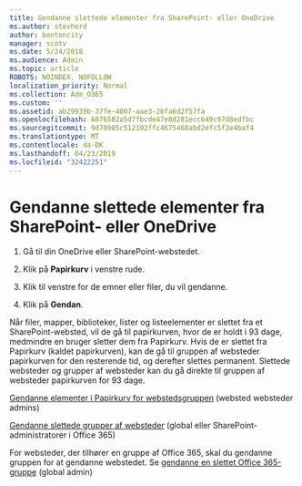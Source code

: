```yaml
---
title: Gendanne slettede elementer fra SharePoint- eller OneDrive
ms.author: stevhord
author: bentoncity
manager: scotv
ms.date: 5/24/2018
ms.audience: Admin
ms.topic: article
ROBOTS: NOINDEX, NOFOLLOW
localization_priority: Normal
ms.collection: Adm_O365
ms.custom: ''
ms.assetid: ab29939b-37fe-4007-aae3-26fa6d2f57fa
ms.openlocfilehash: 6076582a5d7fbcde47e8d281ecc649c97d8edfbc
ms.sourcegitcommit: 9d78905c512192ffc4675468abd2efc5f2e4baf4
ms.translationtype: MT
ms.contentlocale: da-DK
ms.lasthandoff: 04/23/2019
ms.locfileid: "32422251"
---
```

# <a name="restore-deleted-items-from-sharepoint-or-onedrive"></a>Gendanne slettede elementer fra SharePoint- eller OneDrive

1. Gå til din OneDrive eller SharePoint-webstedet.
    
2. Klik på **Papirkurv** i venstre rude. 
    
3. Klik til venstre for de emner eller filer, du vil gendanne.
    
4. Klik på **Gendan**. 
    
Når filer, mapper, biblioteker, lister og listeelementer er slettet fra et SharePoint-websted, vil de gå til papirkurven, hvor de er holdt i 93 dage, medmindre en bruger sletter dem fra Papirkurv. Hvis de er slettet fra Papirkurv (kaldet papirkurven), kan de gå til gruppen af websteder papirkurven for den resterende tid, og derefter slettes permanent. Slettede websteder og grupper af websteder kan du gå direkte til gruppen af websteder papirkurven for 93 dage.
  
[Gendanne elementer i Papirkurv for webstedsgruppen](https://go.microsoft.com/fwlink/?linkid=867800) (websted websteder admins) 
  
[Gendanne slettede grupper af websteder](https://go.microsoft.com/fwlink/?linkid=867660) (global eller SharePoint-administratorer i Office 365) 
  
For websteder, der tilhører en gruppe af Office 365, skal du gendanne gruppen for at gendanne webstedet. Se [gendanne en slettet Office 365-gruppe](https://go.microsoft.com/fwlink/?linkid=867802) (global admin) 
  

